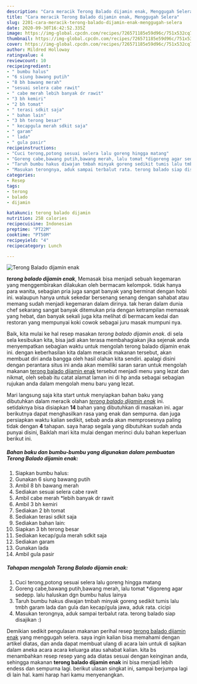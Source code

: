 ```yaml
---
description: "Cara meracik Terong Balado dijamin enak, Menggugah Selera"
title: "Cara meracik Terong Balado dijamin enak, Menggugah Selera"
slug: 2201-cara-meracik-terong-balado-dijamin-enak-menggugah-selera
date: 2020-09-30T16:42:52.335Z
image: https://img-global.cpcdn.com/recipes/726571185e59d96c/751x532cq70/terong-balado-dijamin-enak-foto-resep-utama.jpg
thumbnail: https://img-global.cpcdn.com/recipes/726571185e59d96c/751x532cq70/terong-balado-dijamin-enak-foto-resep-utama.jpg
cover: https://img-global.cpcdn.com/recipes/726571185e59d96c/751x532cq70/terong-balado-dijamin-enak-foto-resep-utama.jpg
author: Mildred Holloway
ratingvalue: 4
reviewcount: 10
recipeingredient:
- " bumbu halus"
- "6 siung bawang putih"
- "8 bh bawang merah"
- "sesuai selera cabe rawit"
- " cabe merah lebih banyak dr rawit"
- "3 bh kemiri"
- "2 bh tomat"
- " terasi sdkit saja"
- " bahan lain"
- "3 bh terong besar"
- " kecapgula merah sdkit saja"
- " garam"
- " lada"
- " gula pasir"
recipeinstructions:
- "Cuci terong,potong sesuai selera lalu goreng hingga matang"
- "Goreng cabe,bawang putih,bawang merah, lalu tomat *digoreng agar sedepp. lalu haluskan dgn bumbu halus lainya"
- "Taruh bumbu hakus diwajan tmbah minyak goreng sedikit tumis lalu tmbh garam lada dan gula dan kecap/gula jawa, aduk rata. cicipi"
- "Masukan terongnya, aduk sampai terbalut rata. terong balado siap disajikan :)"
categories:
- Resep
tags:
- terong
- balado
- dijamin

katakunci: terong balado dijamin 
nutrition: 258 calories
recipecuisine: Indonesian
preptime: "PT22M"
cooktime: "PT50M"
recipeyield: "4"
recipecategory: Lunch

---
```



![Terong Balado dijamin enak](https://img-global.cpcdn.com/recipes/726571185e59d96c/751x532cq70/terong-balado-dijamin-enak-foto-resep-utama.jpg)

<b><i>terong balado dijamin enak</i></b>, Memasak bisa menjadi sebuah kegemaran yang menggembirakan dilakukan oleh bermacam kelompok. tidak hanya para wanita, sebagian pria juga sangat banyak yang berminat dengan hobi ini. walaupun hanya untuk sekedar bersenang senang dengan sahabat atau memang sudah menjadi kegemaran dalam dirinya. tak heran dalam dunia chef sekarang sangat banyak ditemukan pria dengan ketrampilan memasak yang hebat, dan banyak sekali juga kita melihat di bermacam kedai dan restoran yang mempunyai koki cowok sebagai juru masak mumpuni nya.

Baik, kita mulai ke hal resep masakan <i>terong balado dijamin enak</i>. di sela sela kesibukan kita, bisa jadi akan terasa membahagiakan jika sejenak anda menyempatkan sebagian waktu untuk mengolah terong balado dijamin enak ini. dengan keberhasilan kita dalam meracik makanan tersebut, akan membuat diri anda bangga oleh hasil olahan kita sendiri. apalagi disini dengan perantara situs ini anda akan memiliki saran saran untuk mengolah makanan <u>terong balado dijamin enak</u> tersebut menjadi menu yang lezat dan nikmat, oleh sebab itu catat alamat laman ini di hp anda sebagai sebagian rujukan anda dalam mengolah menu baru yang lezat.




Mari langsung saja kita start untuk menyiapkan bahan baku yang dibutuhkan dalam meracik olahan <u><i>terong balado dijamin enak</i></u> ini. setidaknya bisa disiapkan <b>14</b> bahan yang dibutuhkan di masakan ini. agar berikutnya dapat menghasilkan rasa yang enak dan sempurna. dan juga persiapkan waktu kalian sedikit, sebab anda akan memprosesnya paling tidak dengan <b>4</b> tahapan. saya harap segala yang dibutuhkan sudah anda punyai disini, Baiklah mari kita mulai dengan merinci dulu bahan keperluan berikut ini.

<!--inarticleads1-->

##### Bahan baku dan bumbu-bumbu yang digunakan dalam pembuatan Terong Balado dijamin enak:

1. Siapkan  bumbu halus:
1. Gunakan 6 siung bawang putih
1. Ambil 8 bh bawang merah
1. Sediakan sesuai selera cabe rawit
1. Ambil  cabe merah *lebih banyak dr rawit
1. Ambil 3 bh kemiri
1. Sediakan 2 bh tomat
1. Sediakan  terasi sdkit saja
1. Sediakan  bahan lain:
1. Siapkan 3 bh terong besar
1. Sediakan  kecap/gula merah sdkit saja
1. Sediakan  garam
1. Gunakan  lada
1. Ambil  gula pasir




<!--inarticleads2-->

##### Tahapan mengolah Terong Balado dijamin enak:

1. Cuci terong,potong sesuai selera lalu goreng hingga matang
1. Goreng cabe,bawang putih,bawang merah, lalu tomat *digoreng agar sedepp. lalu haluskan dgn bumbu halus lainya
1. Taruh bumbu hakus diwajan tmbah minyak goreng sedikit tumis lalu tmbh garam lada dan gula dan kecap/gula jawa, aduk rata. cicipi
1. Masukan terongnya, aduk sampai terbalut rata. terong balado siap disajikan :)




Demikian sedikit pengulasan makanan perihal resep <u>terong balado dijamin enak</u> yang menggugah selera. saya ingin kalian bisa memahami dengan artikel diatas, dan anda dapat membuat ulang di acara lain untuk di sajikan dalam aneka acara acara keluarga atau sahabat kalian. kita bs menambahkan resep resep yang ada diatas sesuai dengan keinginan anda, sehingga makanan <b>terong balado dijamin enak</b> ini bisa menjadi lebih endess dan sempurna lagi. berikut ulasan singkat ini, sampai berjumpa lagi di lain hal. kami harap hari kamu menyenangkan.
